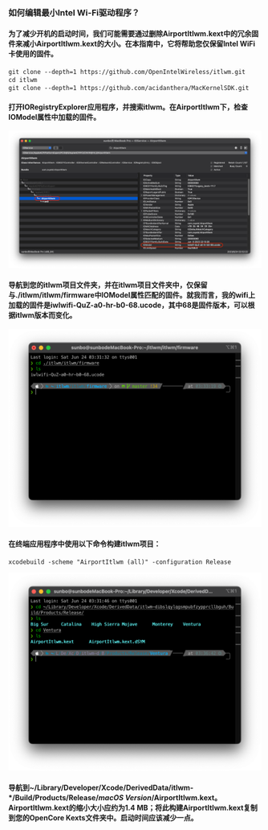 ### 如何编辑最小Intel Wi-Fi驱动程序？
#### 为了减少开机的启动时间，我们可能需要通过删除AirportItlwm.kext中的冗余固件来减小AirportItlwm.kext的大小。在本指南中，它将帮助您仅保留Intel WiFi卡使用的固件。
```shell
git clone --depth=1 https://github.com/OpenIntelWireless/itlwm.git
cd itlwm
git clone --depth=1 https://github.com/acidanthera/MacKernelSDK.git
```
#### 打开IORegistryExplorer应用程序，并搜索itlwm。在AirportItlwm下，检查IOModel属性中加载的固件。
![图片](https://github.com/sunbos/AirportItlwm-minimize/blob/1483d612b88a9f4964af81f58c97be6665a948ea/image/IOModel%20Property.png)
#### 导航到您的itlwm项目文件夹，并在itlwm项目文件夹中，仅保留与./itlwm/itlwm/firmware中IOModel属性匹配的固件。就我而言，我的wifi上加载的固件是iwlwifi-QuZ-a0-hr-b0-68.ucode，其中68是固件版本，可以根据itlwm版本而变化。
![图片](https://github.com/sunbos/AirportItlwm-minimize/blob/34e5980801f451078ba4f504e556bb39977803b8/image/firmware.png)
#### 在终端应用程序中使用以下命令构建itlwm项目：
```shell
xcodebuild -scheme "AirportItlwm (all)" -configuration Release
```
![图片](https://github.com/sunbos/AirportItlwm-minimize/blob/e90f7b50b42d3920430116393bfa592c66cf1bac/image/release.png)
#### 导航到~/Library/Developer/Xcode/DerivedData/itlwm-*/Build/Products/Release/*macOS Version*/AirportItlwm.kext。<br>AirportItlwm.kext的缩小大小应约为1.4 MB；将此构建AirportItlwm.kext复制到您的OpenCore Kexts文件夹中。启动时间应该减少一点。
